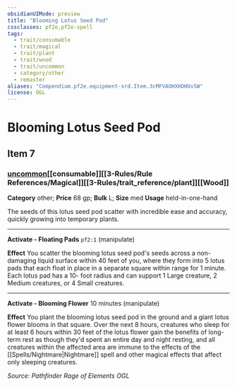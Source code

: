 ```yaml
---
obsidianUIMode: preview
title: "Blooming Lotus Seed Pod"
cssclasses: pf2e,pf2e-spell
tags:
  - trait/consumable
  - trait/magical
  - trait/plant
  - trait/wood
  - trait/uncommon
  - category/other
  - remaster
aliases: "Compendium.pf2e.equipment-srd.Item.3cMFVAOHXHOHUvSW"
license: OGL
---
```

# Blooming Lotus Seed Pod
## Item 7
### [uncommon](uncommon.md "Uncommon Rarity Trait")[[consumable]][[3-Rules/Rule References/Magical]][[3-Rules/trait_reference/plant]][[Wood]]

**Category** other; 
**Price** 68 gp; 
**Bulk** L; **Size** med
**Usage** held-in-one-hand

The seeds of this lotus seed pod scatter with incredible ease and accuracy, quickly growing into temporary plants.

* * *

**Activate - Floating Pads** `pf2:1` (manipulate)

**Effect** You scatter the blooming lotus seed pod's seeds across a non-damaging liquid surface within 40 feet of you, where they form into 5 lotus pads that each float in place in a separate square within range for 1 minute. Each lotus pad has a 10- foot radius and can support 1 Large creature, 2 Medium creatures, or 4 Small creatures.

* * *

**Activate - Blooming Flower** 10 minutes (manipulate)

**Effect** You plant the blooming lotus seed pod in the ground and a giant lotus flower blooms in that square. Over the next 8 hours, creatures who sleep for at least 6 hours within 30 feet of the lotus flower gain the benefits of long-term rest as though they'd spent an entire day and night resting, and all creatures within the affected area are immune to the effects of the [[Spells/Nightmare|Nightmare]] spell and other magical effects that affect only sleeping creatures.

*Source: Pathfinder Rage of Elements*
*OGL*